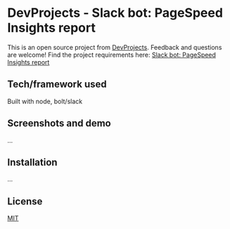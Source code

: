 # DevProjects - Slack bot: PageSpeed Insights report

This is an open source project from [DevProjects](http://www.codementor.io/projects). Feedback and questions are welcome!
Find the project requirements here: [Slack bot: PageSpeed Insights report](https://www.codementor.io/projects/tool/slack-bot-pagespeed-insights-report-atx32l925h)

## Tech/framework used
Built with node, bolt/slack

## Screenshots and demo
...

## Installation
...

## License
[MIT](https://choosealicense.com/licenses/mit/)
